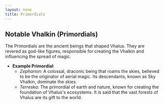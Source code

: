 ```yaml
---
layout: none
title: Primordials
---
```

## **Notable Vhalkin (Primordials)**

The Primordials are the ancient beings that shaped Vhalus. They are revered as god-like figures, responsible for creating the Vhalkin and influencing the spread of magic.

- **Example Primordial**:
  - *Zepharion*: A colossal, draconic being that roams the skies, believed to be the originator of aerial magic. Its descendants, known as Sky Vhalkin, dominate the skies.
  - *Terreska*: The primordial of earth and nature, known for creating the foundation of Vhalus's ecosystems. It is said that the vast forests of Vhalus are its gift to the world.
